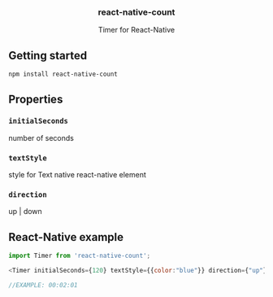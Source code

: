 <h3 align="center">
  react-native-count
</h3>

<p align="center">
  Timer for React-Native
</p>

## Getting started

`npm install react-native-count`

## Properties

### `initialSeconds`
number of seconds

### `textStyle`
style for Text native react-native element

### `direction`
up | down
## React-Native example

```js
import Timer from 'react-native-count';

<Timer initialSeconds={120} textStyle={{color:"blue"}} direction={"up"}/>

//EXAMPLE: 00:02:01

```